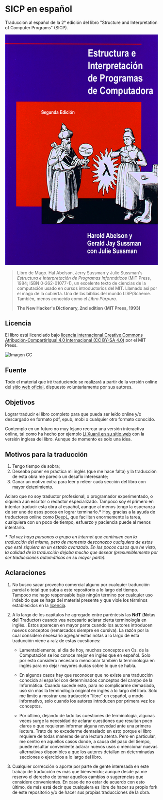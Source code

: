 # SICP en español

Traducción al español de la 2° edición del libro "Structure and Interpretation
of Computer Programs" (SICP).

![Imagen](/secciones/imagenes/SICP-traducido-variante-1.png)

> Libro de Mago. Hal Abelson, Jerry Sussman y Julie Sussman's *Estructura e Interpretación de Programas Informáticos* (MIT Press, 1984; ISBN 0-262-01077-1), un excelente texto de ciencias de la computación usado en cursos introductorios del MIT. Llamado así por el mago de la cubierta. Una de las biblias del mundo LISP/Scheme. También, menos conocido como el *Libro Púrpura*.
>
> **The New Hacker's Dictionary, 2nd edition**
> **(MIT Press, 1993)**


## Licencia 

El libro está licenciado bajo [licencia internacional Creative Commons Atribución-CompartirIgual 4.0 Internacional (CC BY-SA 4.0)](https://creativecommons.org/licenses/by-sa/4.0/deed.es) por el MIT Press.

![Imagen CC](https://licensebuttons.net/l/by-sa/4.0/88x31.png)


## Fuente

Todo el material que iré traduciendo se realizará a partir de la versión online del [sitio web oficial](https://mitpress.mit.edu/sites/default/files/sicp/index.html), dispuesto voluntariamente por sus autores.


## Objetivos

Lograr traducir el libro completo para que pueda ser leído online y/o descargado en formato pdf, epub, mobi o cualquier otro formato conocido.

Contemplo en un futuro no muy lejano recrear una versión interactiva online, tal como ha hecho por ejemplo [Li Xuanji en su sitio web](http://www.xuanji.li/isicp/index.html) con la versión inglesa del libro. Aunque de momento es solo una idea.


## Motivos para la traducción

1) Tengo tiempo de sobra;
2) Deseaba poner en práctica mi inglés (que me hace falta) y la traducción de esta obra me pareció un desafío interesante;
3) Ganar un motivo extra para leer y releer cada sección del libro con mayor detenimiento.

Aclaro que no soy traductor profesional, o programador experimentado, o siquiera aún escritor o redactor especializado. Tampoco soy el primero en intentar traducir esta obra al español, aunque al menos tengo la esperanza de ser uno de esos pocos en lograr terminarlo.**\*** Hoy, gracias a la ayuda de traductores online como [DeepL](https://www.deepl.com/translator), que facilitan enormemente la tarea, cualquiera con un poco de tiempo, esfuerzo y paciencia puede al menos intentarlo.

***\*** Tal vez haya personas o grupo en internet que continuen con la traducción del mismo, pero de momento desconozco cualquiera de estos que esté siquiera en un estado avanzado. En los pocos casos que he visto, la calidad de la traducción dejaba mucho que desear (presumiblemente por ser traducciones automáticas en su mayor parte).*


## Aclaraciones

1) No busco sacar provecho comercial alguno por cualquier traducción parcial o total que suba a este repositorio a lo largo del tiempo. Tampoco me hago responsable bajo ningún término por cualquier uso indebido que se haga del material presente y que viole los términos establecidos en la [licencia](#licencia).

2) A lo largo de los capítulos he agregado entre paréntesis las **NdT** (**N**otas **d**el **T**raductor) cuando vea necesario aclarar cierta terminología en inglés.. Estos aparecen en mayor parte cuando los autores introducen nuevos conceptos (remarcados siempre en cursiva). La razón por la cual considero necesario agregar estas notas a lo largo de esta traducción viene a raíz de estas cuestiones:

    * Lamentablemente, al día de hoy, muchos conceptos en Cs. de la Computación se los conoce mejor en inglés que en español. Solo por esto considero necesario mencionar también la terminología en inglés para no dejar mayores dudas sobre lo que se habla.

    * En algunos casos hay que reconocer que no existe una traducción conocida al español con determinados conceptos del campo de la Informática. Cuando sucede esto, para no complicarme demasiado, uso sin más la terminología original en inglés a lo largo del libro. Solo me limito a mostrar una traducción "libre" en español, a modo informativo, solo cuando los autores introducen por primera vez los conceptos.

    * Por último, dejando de lado las cuestiones de terminología, algunas veces surge la necesidad de aclarar cuestiones que resultan poco claros o que requieran informar alguna novedad ante una primera lectura. Trato de no excederme demasiado en esto porque el libro requiere de todas maneras de una lectura atenta. Pero en particular, me centro en aquellos casos donde, a causa del paso del tiempo, puede resultar conveniente aclarar nuevos usos o mencionar nuevas alternativas disponibles a que los autores detallan en determinadas secciones o ejercicios a lo largo del libro.

3) Cualquier corrección o aporte por parte de gente interesada en este trabajo de traducción es más que bienvenido; aunque desde ya me reservo el derecho de tomar aquellos cambios o sugerencias que considere convenientes. En caso de no estar de acuerdo con esto último, de más está decir que cualquiera es libre de hacer su propio fork de este repositorio y/o de hacer sus propias traducciones de la obra.
